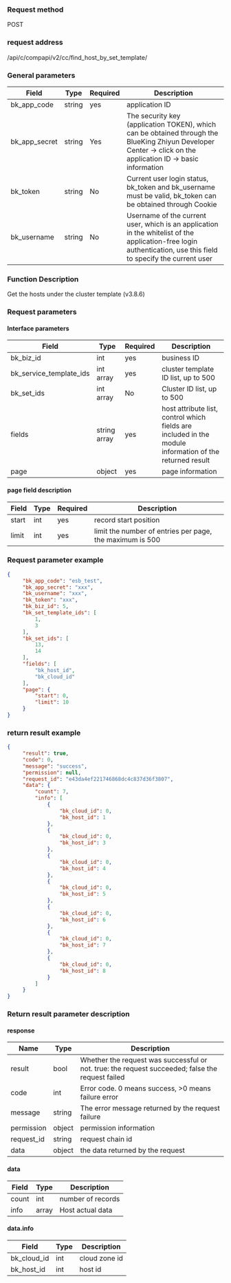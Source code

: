 ### Request method

POST


### request address

/api/c/compapi/v2/cc/find_host_by_set_template/


### General parameters

| Field | Type | Required | Description |
|-----------|------------|--------|------------|
| bk_app_code | string | yes | application ID |
| bk_app_secret| string | Yes | The security key (application TOKEN), which can be obtained through the BlueKing Zhiyun Developer Center -> click on the application ID -> basic information |
| bk_token | string | No | Current user login status, bk_token and bk_username must be valid, bk_token can be obtained through Cookie |
| bk_username | string | No | Username of the current user, which is an application in the whitelist of the application-free login authentication, use this field to specify the current user |


### Function Description

Get the hosts under the cluster template (v3.8.6)

### Request parameters



#### Interface parameters

| Field | Type | Required | Description |
|-----------|------------|--------|------------|
| bk_biz_id | int | yes | business ID |
| bk_service_template_ids | int array | yes | cluster template ID list, up to 500 |
| bk_set_ids | int array | No | Cluster ID list, up to 500 |
| fields | string array | yes | host attribute list, control which fields are included in the module information of the returned result |
| page | object | yes | page information |

#### page field description

| Field | Type | Required | Description |
| ----- | ------ | ---- | --------------------- |
| start | int | yes | record start position |
| limit | int | yes | limit the number of entries per page, the maximum is 500 |

### Request parameter example

```json
{
     "bk_app_code": "esb_test",
     "bk_app_secret": "xxx",
     "bk_username": "xxx",
     "bk_token": "xxx",
     "bk_biz_id": 5,
     "bk_set_template_ids": [
         1,
         3
     ],
     "bk_set_ids": [
         13,
         14
     ],
     "fields": [
         "bk_host_id",
         "bk_cloud_id"
     ],
     "page": {
         "start": 0,
         "limit": 10
     }
}
```

### return result example

```json
{
     "result": true,
     "code": 0,
     "message": "success",
     "permission": null,
     "request_id": "e43da4ef221746868dc4c837d36f3807",
     "data": {
         "count": 7,
         "info": [
             {
                 "bk_cloud_id": 0,
                 "bk_host_id": 1
             },
             {
                 "bk_cloud_id": 0,
                 "bk_host_id": 3
             },
             {
                 "bk_cloud_id": 0,
                 "bk_host_id": 4
             },
             {
                 "bk_cloud_id": 0,
                 "bk_host_id": 5
             },
             {
                 "bk_cloud_id": 0,
                 "bk_host_id": 6
             },
             {
                 "bk_cloud_id": 0,
                 "bk_host_id": 7
             },
             {
                 "bk_cloud_id": 0,
                 "bk_host_id": 8
             }
         ]
     }
}
```

### Return result parameter description
#### response

| Name | Type | Description |
| ------- | ------ | ---------------------------------- |
| result | bool | Whether the request was successful or not. true: the request succeeded; false the request failed |
| code | int | Error code. 0 means success, >0 means failure error |
| message | string | The error message returned by the request failure |
| permission | object | permission information |
| request_id | string | request chain id |
| data | object | the data returned by the request |

#### data

| Field | Type | Description |
|-----------|-----------|-----------|
| count | int | number of records |
| info | array | Host actual data |

#### data.info

| Field | Type | Description |
|-----------|-----------|-----------|
| bk_cloud_id | int | cloud zone id |
| bk_host_id | int | host id |
